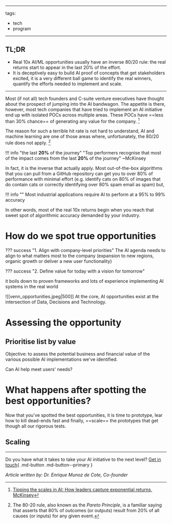 



---
tags:
 - tech
 - program
---
## TL;DR

- Real 10x AI/ML opportunities usually have an inverse 80/20 rule: the real returns start to appear in the last 20% of the effort.
- It is deceptively easy to build AI proof of concepts that get stakeholders excited, it is a very different ball game to identify the real winners, quantify the efforts needed to implement and scale. 
---
Most (if not all) tech founders and C-suite venture executives have thought about the prospect of jumping into the AI bandwagon. The appetite is there,  however, most tech companies that have tried to implement an AI initiative end up with isolated POCs across multiple areas. These POCs have ==less than 30% chance== of generating any value for the company. [^1]  
[^1]: [Tipping the scales in AI: How leaders capture exponential returns, McKinsey](https://www.mckinsey.com/industries/technology-media-and-telecommunications/our-insights/tipping-the-scales-in-ai)

The reason for such a terrible hit rate is not hard to understand, AI and machine learning are one of those areas where, unfortunately, the 80/20 rule does not apply. [^2]
[^2]: The 80-20 rule, also known as the *Pareto Principle*, is a familiar saying that asserts that 80% of outcomes (or outputs) result from 20% of all causes (or inputs) for any given event.

!!! info "the last **20%** of the journey"
    "Top performers recognise that most of the impact comes from the last **20%** of the journey" ~McKinsey

In fact, it is the inverse that actually apply. Most out-of-the-box algorithms that you can pull from a GitHub repository can get you to over 80% of performance with minimal effort (e.g. identify cats on 80% of images that do contain cats or correctly identifying over 80% spam email as spam) but,

!!! info ""
    Most industrial applications require AI to perform at a 95% to 99% accuracy

In other words, most of the real 10x returns begin when you reach that sweet spot of algorithmic accuracy demanded by your industry. 

# How do we spot true opportunities

??? success "1. Align with company-level priorities"
    The AI agenda needs to align to what matters most to the company (expansion to new regions, organic growth or deliver a new user functionality)

??? success "2. Define value for today with a vision for tomorrow"

it boils down to proven frameworks and lots of experience implementing AI systems in the real world  

![[venn_opportunities.jpeg|500]]
At the core, AI opportunities exist at the intersection of Data, Decisions and Technology.



# Assessing the opportunity

## Prioritise list by value

Objective: to assess the potential business and financial value of the various possible AI implementations we've identified.

Can AI help meet users' needs?

# What happens after spotting the best opportunities?
Now that you've spotted the best opportunities, it is time to prototype, lear how to kill dead-ends fast and finally, ==scale== the prototypes that get though all our rigorous tests.

## Scaling

---
Do you have what it takes to take your AI initiative to the next level?
[Get in touch](https://www.hypergrowth.io/#section-1659904077408){ .md-button .md-button--primary }

*Article written by: Dr. Enrique Munoz de Cote, Co-founder*